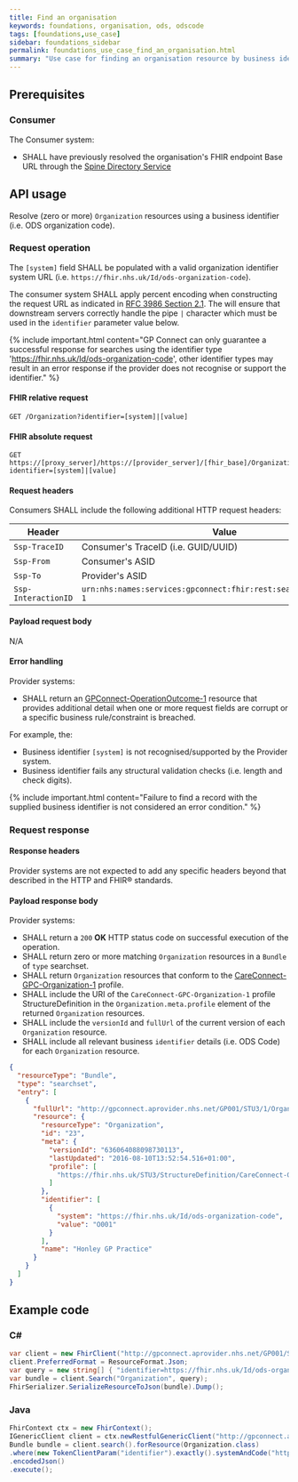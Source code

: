 ```yaml
---
title: Find an organisation
keywords: foundations, organisation, ods, odscode
tags: [foundations,use_case]
sidebar: foundations_sidebar
permalink: foundations_use_case_find_an_organisation.html
summary: "Use case for finding an organisation resource by business identity"
---
```


## Prerequisites ##

### Consumer ###

The Consumer system:

- SHALL have previously resolved the organisation's FHIR endpoint Base URL through the [Spine Directory Service](https://nhsconnect.github.io/gpconnect/integration_spine_directory_service.html)

## API usage ##

Resolve (zero or more) `Organization` resources using a business identifier (i.e. ODS organization code).

### Request operation ###

The `[system]` field SHALL be populated with a valid organization identifier system URL (i.e. `https://fhir.nhs.uk/Id/ods-organization-code`).

The consumer system SHALL apply percent encoding when constructing the request URL as indicated in [RFC 3986 Section 2.1](https://tools.ietf.org/html/rfc3986#section-2.1). The will ensure that downstream servers correctly handle the pipe `|` character which must be used in the `identifier` parameter value below.

{% include important.html content="GP Connect can only guarantee a successful response for searches using the identifier type 'https://fhir.nhs.uk/Id/ods-organization-code', other identifier types may result in an error response if the provider does not recognise or support the identifier." %}

#### FHIR relative request ####

```http
GET /Organization?identifier=[system]|[value]
```

#### FHIR absolute request ####

```http
GET https://[proxy_server]/https://[provider_server]/[fhir_base]/Organization?identifier=[system]|[value]
```

#### Request headers ####

Consumers SHALL include the following additional HTTP request headers:

| Header               | Value |
|----------------------|-------|
| `Ssp-TraceID`        | Consumer's TraceID (i.e. GUID/UUID) |
| `Ssp-From`           | Consumer's ASID |
| `Ssp-To`             | Provider's ASID |
| `Ssp-InteractionID`  | `urn:nhs:names:services:gpconnect:fhir:rest:search:organization-1`|

#### Payload request body ####

N/A

#### Error handling ####

Provider systems:

- SHALL return an [GPConnect-OperationOutcome-1](https://fhir.nhs.uk/STU3/StructureDefinition/GPConnect-OperationOutcome-1) resource that provides additional detail when one or more request fields are corrupt or a specific business rule/constraint is breached.

For example, the:

- Business identifier `[system]` is not recognised/supported by the Provider system.
- Business identifier fails any structural validation checks (i.e. length and check digits).

{% include important.html content="Failure to find a record with the supplied business identifier is not considered an error condition." %}

### Request response ###

#### Response headers ####

Provider systems are not expected to add any specific headers beyond that described in the HTTP and FHIR&reg; standards.

#### Payload response body ####

Provider systems:

- SHALL return a `200` **OK** HTTP status code on successful execution of the operation.
- SHALL return zero or more matching `Organization` resources in a `Bundle` of `type` searchset.
- SHALL return `Organization` resources that conform to the [CareConnect-GPC-Organization-1](https://fhir.nhs.uk/STU3/StructureDefinition/CareConnect-GPC-Organization-1) profile.
- SHALL include the URI of the `CareConnect-GPC-Organization-1` profile StructureDefinition in the `Organization.meta.profile` element of the returned `Organization` resources.
- SHALL include the `versionId` and `fullUrl` of the current version of each `Organization` resource.
- SHALL include all relevant business `identifier` details (i.e. ODS Code) for each `Organization` resource.

```json
{
  "resourceType": "Bundle",
  "type": "searchset",
  "entry": [
    {
      "fullUrl": "http://gpconnect.aprovider.nhs.net/GP001/STU3/1/Organization/23",
      "resource": {
        "resourceType": "Organization",
        "id": "23",
        "meta": {
          "versionId": "636064088098730113",
          "lastUpdated": "2016-08-10T13:52:54.516+01:00",
          "profile": [
            "https://fhir.nhs.uk/STU3/StructureDefinition/CareConnect-GPC-Organization-1"
          ]
        },
        "identifier": [
          {
            "system": "https://fhir.nhs.uk/Id/ods-organization-code",
            "value": "O001"
          }
        ],
        "name": "Honley GP Practice"
      }
    }
  ]
}
```

## Example code ##

### C# ###

```csharp
var client = new FhirClient("http://gpconnect.aprovider.nhs.net/GP001/STU3/1/");
client.PreferredFormat = ResourceFormat.Json;
var query = new string[] { "identifier=https://fhir.nhs.uk/Id/ods-organization-code|O001" };
var bundle = client.Search("Organization", query);
FhirSerializer.SerializeResourceToJson(bundle).Dump();
```

### Java ###

```java
FhirContext ctx = new FhirContext();
IGenericClient client = ctx.newRestfulGenericClient("http://gpconnect.aprovider.nhs.net/GP001/STU3/1/");
Bundle bundle = client.search().forResource(Organization.class)
.where(new TokenClientParam("identifier").exactly().systemAndCode("https://fhir.nhs.uk/Id/ods-organization-code", "O001"))
.encodedJson()
.execute();
```
